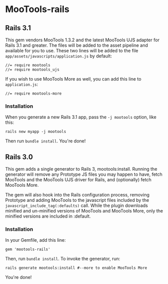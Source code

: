 # MooTools-rails

## Rails 3.1

This gem vendors MooTools 1.3.2 and the latest MooTools UJS adapter for Rails 3.1 and greater. The files will be added to the asset pipeline and available for you to use. These two lines will be added to the file `app/assets/javascripts/application.js` by default:

    //= require mootools
    //= require mootools_ujs

If you wish to use MooTools More as well, you can add this line to `application.js`:

    //= require mootools-more

### Installation

When you generate a new Rails 3.1 app, pass the `-j mootools` option, like this:

    rails new myapp -j mootools

Then run `bundle install`. You're done!

## Rails 3.0

This gem adds a single generator to Rails 3, mootools:install. Running the generator will remove any Prototype JS files you may happen to have, fetch MooTools and the MooTools UJS driver for Rails, and (optionally) fetch MooTools More.

The gem will also hook into the Rails configuration process, removing Prototype and adding MooTools to the javascript files included by the `javascript_include_tag(:defaults)` call. While the plugin downloads minified and un-minified versions of MooTools and MooTools More, only the minified versions are included in :default.

### Installation

In your Gemfile, add this line:

    gem 'mootools-rails'

Then, run `bundle install`. To invoke the generator, run:

    rails generate mootools:install #--more to enable MooTools More

You're done!
